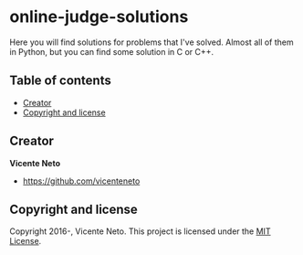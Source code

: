 # online-judge-solutions

Here you will find solutions for problems that I've solved. Almost all of them in Python, but you can find some solution in C or C++.

## Table of contents

* [Creator](#creator)
* [Copyright and license](#copyright-and-license)

## Creator

**Vicente Neto**

* <https://github.com/vicenteneto>

## Copyright and license

Copyright 2016-, Vicente Neto. This project is licensed under the [MIT License](https://github.com/vicenteneto/online-judge-solutions/blob/master/LICENSE).

